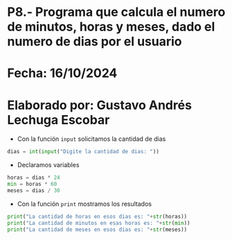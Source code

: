 # P8.- Programa que calcula el numero de minutos, horas y meses, dado el numero de dias por el usuario
# Fecha: 16/10/2024
# Elaborado por: Gustavo Andrés Lechuga Escobar
- Con la función `input` solicitamos la cantidad de dias
``` python
dias = int(input("Digite la cantidad de dias: "))
```
- Declaramos variables
``` python
horas = dias * 24
min = horas * 60
meses = dias / 30
```
- Con la función `print` mostramos los resultados
``` python
print("La cantidad de horas en esos dias es: "+str(horas))
print("La cantidad de minutos en esas horas es: "+str(min))
print("La cantidad de meses en esos dias es: "+str(meses))
